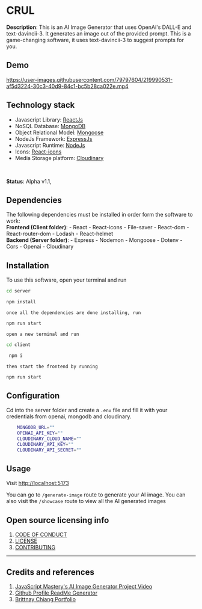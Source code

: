 # CRUL

**Description**:  This is an AI Image Generator that uses OpenAi's DALL-E and text-davincii-3. It generates an image out of the provided prompt. This is a game-changing software, it uses text-davincii-3 to suggest prompts for you.

## Demo
https://user-images.githubusercontent.com/79797604/219990531-af5d3224-30c3-40d9-84c1-bc5b28ca022e.mp4

## Technology stack 
 - Javascript Library: [ReactJs](https://beta.reactjs.org)
 - NoSQL Database: [MongoDB](https://mongodb.com)
 - Object Relational Model: [Mongoose](https://mongoose.com)
 - NodeJs Framework: [ExpressJs](https://expressjs.com)
 - Javascript Runtime: [NodeJs](https://nodejs.org)
 - Icons: [React-icons](https://react-icons.github.io/react-icons)
 - Media Storage platform: [Cloudinary](https://cloudinary.com)

<br/>

**Status**:  Alpha v1.1, 

## Dependencies

The following dependencies must be installed in order form the software to work:
<br/>
    **Frontend (Client folder)**:
        - React
        - React-icons
        - File-saver
        - React-dom
        - React-router-dom
        - Lodash
        - React-helmet
        <br/>
    **Backend (Server folder)**:
        - Express
        - Nodemon
        - Mongoose
        - Dotenv
        - Cors
        - Openai
        - Cloudinary

## Installation

To use this software, open your terminal and run 

```sh
cd server
```

```sh
npm install
```
    once all the dependencies are done installing, run

```sh
npm run start
 ```

    open a new terminal and run

```sh
cd client
```

```sh
 npm i
```

    then start the frontend by running


```sh
npm run start
``` 

## Configuration

Cd into the server folder and create a `.env` file and fill it with your credentials from openai, mongodb and cloudinary.

```sh
    MONGODB_URL=""
    OPENAI_API_KEY=""
    CLOUDINARY_CLOUD_NAME=""
    CLOUDINARY_API_KEY=""
    CLOUDINARY_API_SECRET=""

```

## Usage

Visit [http://localhost:5173](http://localhost:5173)

You can go to `/generate-image` route to generate your AI image.
You can also visit the `/showcase` route to view all the AI generated images 


## Open source licensing info
1. [CODE OF CONDUCT](CODE_OF_CONDUCT)
2. [LICENSE](LICENSE)
3. [CONTRIBUTING](CONTRIBUTING)


----

## Credits and references

1. [JavaScript Mastery's AI Image Generator Project Video]()
2. [Github Profile ReadMe Generator](https://gprm.itsvg.in)
3. [Brittnay Chiang Portfolio](brittanychiang.com)
